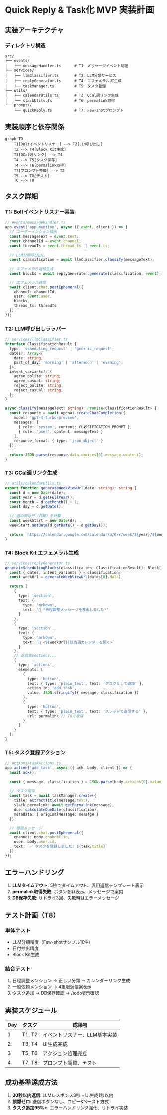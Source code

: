 # Quick Reply & Task化 MVP 実装計画

## 実装アーキテクチャ

### ディレクトリ構造
```
src/
├── events/
│   └── messageHandler.ts      # T1: メッセージイベント処理
├── services/
│   ├── llmClassifier.ts       # T2: LLM分類サービス
│   ├── replyGenerator.ts      # T4: エフェメラルUI生成
│   └── taskManager.ts         # T5: タスク登録
├── utils/
│   ├── calendarUtils.ts       # T3: GCal週リンク生成
│   └── slackUtils.ts          # T6: permalink取得
└── prompts/
    └── quickReply.ts          # T7: Few-shotプロンプト

```

## 実装順序と依存関係

```mermaid
graph TD
    T1[Boltイベントリスナー] --> T2[LLM呼び出し]
    T2 --> T4[Block Kit生成]
    T3[GCal週リンク] --> T4
    T4 --> T5[タスク保存]
    T4 --> T6[permalink取得]
    T7[プロンプト整備] --> T2
    T5 --> T8[テスト]
    T6 --> T8
```

## タスク詳細

### T1: Boltイベントリスナー実装
```typescript
// events/messageHandler.ts
app.event('app_mention', async ({ event, client }) => {
  // ユーザーメンション検出
  const messageText = event.text;
  const channelId = event.channel;
  const threadTs = event.thread_ts || event.ts;
  
  // LLM分類呼び出し
  const classification = await llmClassifier.classify(messageText);
  
  // エフェメラル返信生成
  const blocks = await replyGenerator.generate(classification, event);
  
  // エフェメラル送信
  await client.chat.postEphemeral({
    channel: channelId,
    user: event.user,
    blocks,
    thread_ts: threadTs
  });
});
```

### T2: LLM呼び出しラッパー
```typescript
// services/llmClassifier.ts
interface ClassificationResult {
  type: 'scheduling_request' | 'generic_request';
  dates?: Array<{
    date: string;
    part_of_day: 'morning' | 'afternoon' | 'evening';
  }>;
  intent_variants?: {
    agree_polite: string;
    agree_casual: string;
    reject_polite: string;
    reject_casual: string;
  };
}

async classify(messageText: string): Promise<ClassificationResult> {
  const response = await openai.createChatCompletion({
    model: 'gpt-4-turbo-preview',
    messages: [
      { role: 'system', content: CLASSIFICATION_PROMPT },
      { role: 'user', content: messageText }
    ],
    response_format: { type: 'json_object' }
  });
  
  return JSON.parse(response.data.choices[0].message.content);
}
```

### T3: GCal週リンク生成
```typescript
// utils/calendarUtils.ts
export function generateWeekViewUrl(date: string): string {
  const d = new Date(date);
  const year = d.getFullYear();
  const month = d.getMonth() + 1;
  const day = d.getDate();
  
  // 週の開始日（日曜）を計算
  const weekStart = new Date(d);
  weekStart.setDate(d.getDate() - d.getDay());
  
  return `https://calendar.google.com/calendar/u/0/r/week/${year}/${month}/${weekStart.getDate()}`;
}
```

### T4: Block Kit エフェメラル生成
```typescript
// services/replyGenerator.ts
generateSchedulingBlocks(classification: ClassificationResult): Block[] {
  const { dates, intent_variants } = classification;
  const weekUrl = generateWeekViewUrl(dates[0].date);
  
  return [
    {
      type: 'section',
      text: {
        type: 'mrkdwn',
        text: '📩 *日程調整メッセージを検出しました*'
      }
    },
    {
      type: 'section',
      text: {
        type: 'mrkdwn',
        text: `📅 <${weekUrl}|該当週カレンダーを開く>`
      }
    },
    // 返信案sections...
    {
      type: 'actions',
      elements: [
        {
          type: 'button',
          text: { type: 'plain_text', text: 'タスクとして追加' },
          action_id: 'add_task',
          value: JSON.stringify({ message, classification })
        },
        {
          type: 'button',
          text: { type: 'plain_text', text: 'スレッドで返信する' },
          url: permalink // T6で取得
        }
      ]
    }
  ];
}
```

### T5: タスク登録アクション
```typescript
// actions/taskActions.ts
app.action('add_task', async ({ ack, body, client }) => {
  await ack();
  
  const { message, classification } = JSON.parse(body.actions[0].value);
  
  // タスク保存
  const task = await taskManager.create({
    title: extractTitle(message.text),
    slack_permalink: await getPermalink(message),
    due: calculateDueDate(classification),
    metadata: { originalMessage: message }
  });
  
  // 確認メッセージ
  await client.chat.postEphemeral({
    channel: body.channel.id,
    user: body.user.id,
    text: `✅ タスクを登録しました: ${task.title}`
  });
});
```

## エラーハンドリング

1. **LLMタイムアウト**: 5秒でタイムアウト、汎用返信テンプレート表示
2. **permalink取得失敗**: ボタンを非表示、メッセージで案内
3. **DB保存失敗**: リトライ3回、失敗時はエラーメッセージ

## テスト計画（T8）

### 単体テスト
- LLM分類精度（Few-shotサンプル10件）
- 日付抽出精度
- Block Kit生成

### 結合テスト
1. 日程調整メンション → 正しい分類 → カレンダーリンク生成
2. 一般依頼メンション → 4象限返信案表示
3. タスク追加 → DB保存確認 → /todo表示確認

## 実装スケジュール

| Day | タスク | 成果物 |
|-----|--------|--------|
| 1 | T1, T2 | イベントリスナー、LLM基本実装 |
| 2 | T3, T4 | UI生成完成 |
| 3 | T5, T6 | アクション処理完成 |
| 4 | T7, T8 | プロンプト調整、テスト |

## 成功基準達成方法

1. **30秒以内返信**: LLMレスポンス3秒 + UI生成1秒以内
2. **誤爆ゼロ**: 送信ボタンなし、コピー&ペースト方式
3. **タスク追加95%+**: エラーハンドリング強化、リトライ実装